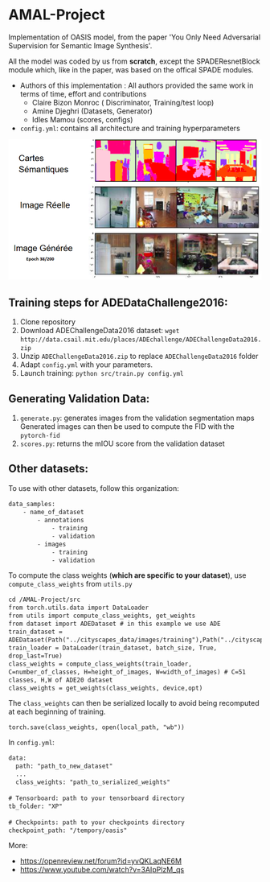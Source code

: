 # AMAL-Project
Implementation of OASIS model, from the paper 'You Only Need Adversarial Supervision for Semantic Image Synthesis'.

All the model was coded by us from **scratch**, except the SPADEResnetBlock module which, like in the paper, was based on the offical SPADE modules.

* Authors of this implementation : All authors provided the same work in terms of time, effort and contributions
  - Claire Bizon Monroc ( Discriminator, Training/test loop)
  - Amine Djeghri (Datasets, Generator)
  - Idles Mamou (scores, configs)
* `config.yml`: contains all architecture and training hyperparameters

<p align="center">
  <img src="generated_images.PNG">
</p>

## Training steps for ADEDataChallenge2016:
1. Clone repository
2. Download ADEChallengeData2016 dataset:
`wget http://data.csail.mit.edu/places/ADEchallenge/ADEChallengeData2016.zip`
3. Unzip `ADEChallengeData2016.zip` to replace `ADEChallengeData2016` folder
4. Adapt `config.yml` with your parameters.
5. Launch training: `python src/train.py config.yml`

## Generating Validation Data:
1. `generate.py`: generates images from the validation segmentation maps
    Generated images can then be used to compute the FID with the `pytorch-fid`
2. `scores.py`: returns the mIOU score from the validation dataset

## Other datasets: 
To use with other datasets, follow this organization:
```
data_samples:
    - name_of_dataset
        - annotations
            - training
            - validation
        - images
            - training
            - validation
```

To compute the class weights (**which are specific to your dataset**), 
use `compute_class_weights` from `utils.py`

```
cd /AMAL-Project/src
from torch.utils.data import DataLoader
from utils import compute_class_weights, get_weights
from dataset import ADEDataset # in this example we use ADE
train_dataset = ADEDataset(Path("../cityscapes_data/images/training"),Path("../cityscapes_data/annotations/training"),128)
train_loader = DataLoader(train_dataset, batch_size, True, drop_last=True)
class_weights = compute_class_weights(train_loader, C=number_of_classes, H=height_of_images, W=width_of_images) # C=51 classes, H,W of ADE20 dataset
class_weights = get_weights(class_weights, device,opt)
```
The `class_weights` can then be serialized locally to avoid being recomputed at each beginning of training.

```
torch.save(class_weights, open(local_path, "wb"))
```

In `config.yml`:
```
data:
  path: "path_to_new_dataset"
  ...
  class_weights: "path_to_serialized_weights"

# Tensorboard: path to your tensorboard directory
tb_folder: "XP"

# Checkpoints: path to your checkpoints directory
checkpoint_path: "/tempory/oasis"
```

More: 
- https://openreview.net/forum?id=yvQKLaqNE6M
- https://www.youtube.com/watch?v=3AIpPlzM_qs

